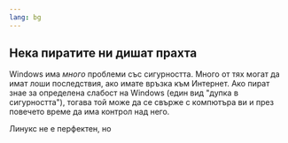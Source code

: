 ```yaml
---
lang: bg
---
```





<h2>Нека пиратите ни дишат прахта</h2>

Windows има <i>много</i> проблеми със сигурността. Много от тях могат да имат лоши последствия, ако имате връзка към Интернет. Ако пират знае за определена слабост на Windows (един вид "дупка в сигурността"), тогава той може да се свърже с компютъра ви и през повечето време да има контрол над него.
 

Линукс не е перфектен, но




